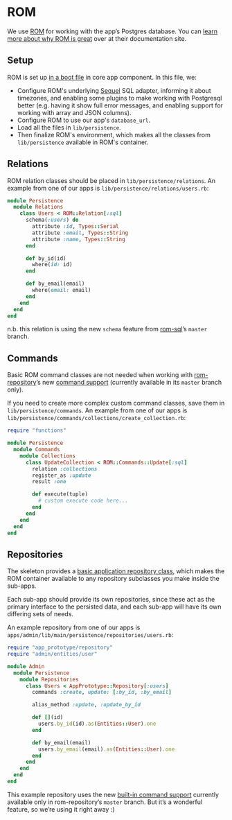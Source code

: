 # ROM

We use [ROM](http://rom-rb.org) for working with the app’s Postgres database. You can [learn more about why ROM is great](http://rom-rb.org/learn/) over at their documentation site.

## Setup

ROM is set up [in a boot file](system/boot/rom.rb) in core app component. In this file, we:

* Configure ROM's underlying [Sequel](https://github.com/jeremyevans/sequel) SQL adapter, informing it about timezones, and enabling some plugins to make working with Postgresql better (e.g. having it show full error messages, and enabling support for working with array and JSON columns).
* Configure ROM to use our app's `database_url`.
* Load all the files in `lib/persistence`.
* Then finalize ROM's environment, which makes all the classes from `lib/persistence` available in ROM's container.

## Relations

ROM relation classes should be placed in `lib/persistence/relations`. An example from one of our apps is `lib/persistence/relations/users.rb`:

```ruby
module Persistence
  module Relations
    class Users < ROM::Relation[:sql]
      schema(:users) do
        attribute :id, Types::Serial
        attribute :email, Types::String
        attribute :name, Types::String
      end

      def by_id(id)
        where(id: id)
      end

      def by_email(email)
        where(email: email)
      end
    end
  end
end
```

n.b. this relation is using the new `schema` feature from [rom-sql](https://github.com/rom-rb/rom-sql)’s `master` branch.

## Commands

Basic ROM command classes are not needed when working with [rom-repository](https://github.com/rom-rb/rom-sql)’s new [command support](https://github.com/rom-rb/rom-repository/pull/15) (currently available in its `master` branch only).

If you need to create more complex custom command classes, save them in `lib/persistence/commands`. An example from one of our apps is `lib/persistence/commands/collections/create_collection.rb`:

```ruby
require "functions"

module Persistence
  module Commands
    module Collections
      class UpdateCollection < ROM::Commands::Update[:sql]
        relation :collections
        register_as :update
        result :one

        def execute(tuple)
          # custom execute code here...
        end
      end
    end
  end
end
```

## Repositories

The skeleton provides a [basic application repository class](/lib/app_prototype/repository.rb), which makes the ROM container available to any repository subclasses you make inside the sub-apps.

Each sub-app should provide its own repositories, since these act as the primary interface to the persisted data, and each sub-app will have its own differing sets of needs.

An example repository from one of our apps is `apps/admin/lib/main/persistence/repositories/users.rb`:

```ruby
require "app_prototype/repository"
require "admin/entities/user"

module Admin
  module Persistence
    module Repositories
      class Users < AppPrototype::Repository[:users]
        commands :create, update: [:by_id, :by_email]

        alias_method :update, :update_by_id

        def [](id)
          users.by_id(id).as(Entities::User).one
        end

        def by_email(email)
          users.by_email(email).as(Entities::User).one
        end
      end
    end
  end
end
```

This example repository uses the new [built-in command support](https://github.com/rom-rb/rom-repository/pull/15) currently available only in rom-repository’s `master` branch. But it’s a wonderful feature, so we’re using it right away :)
